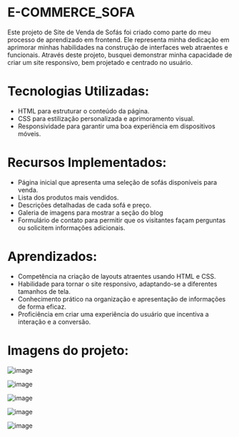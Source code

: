 # E-COMMERCE_SOFA

Este projeto de Site de Venda de Sofás foi criado como parte do meu processo de aprendizado em frontend. 
Ele representa minha dedicação em aprimorar minhas habilidades na construção de interfaces web atraentes e funcionais. 
Através deste projeto, busquei demonstrar minha capacidade de criar um site responsivo, bem projetado e centrado no usuário.

##

# Tecnologias Utilizadas:

- HTML para estruturar o conteúdo da página.
- CSS para estilização personalizada e aprimoramento visual.
- Responsividade para garantir uma boa experiência em dispositivos móveis.

##

# Recursos Implementados:

- Página inicial que apresenta uma seleção de sofás disponíveis para venda.
- Lista dos produtos mais vendidos.
- Descrições detalhadas de cada sofá e preço.
- Galeria de imagens para mostrar a seção do blog
- Formulário de contato para permitir que os visitantes façam perguntas ou solicitem informações adicionais.

##

# Aprendizados:

- Competência na criação de layouts atraentes usando HTML e CSS.
- Habilidade para tornar o site responsivo, adaptando-se a diferentes tamanhos de tela.
- Conhecimento prático na organização e apresentação de informações de forma eficaz.
- Proficiência em criar uma experiência do usuário que incentiva a interação e a conversão.

##

# Imagens do projeto:

![image](https://github.com/Jose-Capucho/E-COMMERCE_SOFAS/assets/97485966/6df9283f-838a-41b1-abcd-532f22a7ed4a)

![image](https://github.com/Jose-Capucho/E-COMMERCE_SOFAS/assets/97485966/e73a3d07-2157-4b3e-ae03-c1c2113e792a)

![image](https://github.com/Jose-Capucho/E-COMMERCE_SOFAS/assets/97485966/de73122c-a960-465d-8cac-9064322d2366)

![image](https://github.com/Jose-Capucho/E-COMMERCE_SOFAS/assets/97485966/07bbbd02-83bc-49f1-8e21-84c37f1e80bd)

![image](https://github.com/Jose-Capucho/E-COMMERCE_SOFAS/assets/97485966/da9c1ad3-2289-4430-9632-40cf0526f61b)



